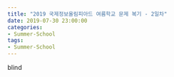 ```yaml
---
title: "2019 국제정보올림피아드 여름학교 문제 복기 - 2일차"
date: 2019-07-30 23:00:00
categories:
- Summer-School
tags:
- Summer-School
---
```


blind

